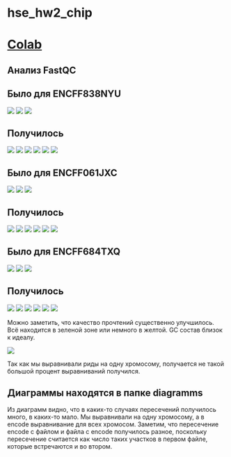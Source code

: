 # hse_hw2_chip

# [Colab](https://colab.research.google.com/drive/1l5Xg17Y7BfFV10DjDxE8IXkPFBOIwl7L)
## Анализ FastQC

## Было для ENCFF838NYU

![](https://github.com/NikitaGubanov0/hse_hw2_chip/blob/main/image/157700286-a33a0aac-7c43-475c-a09f-04162c40812e.png)
![](https://github.com/NikitaGubanov0/hse_hw2_chip/blob/main/image/157700210-8ad2c337-6cf7-4fbe-8c50-ef61936aa7a4.png)
![](https://github.com/NikitaGubanov0/hse_hw2_chip/blob/main/image/157700345-85385926-f3ce-4ba3-97fb-4367b480883d.png)

## Получилось

![](https://github.com/NikitaGubanov0/hse_hw2_chip/blob/main/image/157700447-754a86cd-ab33-49bd-b9e3-a0fe7729d8fc.png)
![](https://github.com/NikitaGubanov0/hse_hw2_chip/blob/main/image/157703593-0f26e5d4-2860-40cd-abd1-d40f73ec0033.png)
![](https://github.com/NikitaGubanov0/hse_hw2_chip/blob/main/image/157704231-ac474ca9-f537-495f-be4c-e147b6c193bc.png)
![](https://github.com/NikitaGubanov0/hse_hw2_chip/blob/main/image/157704347-0d9dada1-d677-4d2d-8363-2107da55f0c3.png)
![](https://github.com/NikitaGubanov0/hse_hw2_chip/blob/main/image/157704469-5ae39fdf-6e1a-490e-bab7-303835c85861.png)
![](https://github.com/NikitaGubanov0/hse_hw2_chip/blob/main/image/157704629-ec87154f-e66b-4d38-9016-4b33ff3cb180.png)

## Было для ENCFF061JXC

![](https://github.com/NikitaGubanov0/hse_hw2_chip/blob/main/image/157707092-6aaee43a-bb43-4006-a60e-6c12521eb5e4.png)
![](https://github.com/NikitaGubanov0/hse_hw2_chip/blob/main/image/157707233-04be777a-5b19-4b17-bce3-4261407e5f9d.png)
![](https://github.com/NikitaGubanov0/hse_hw2_chip/blob/main/image/157707672-65fc80a7-df0f-4066-a036-4f9f94901562.png)

## Получилось

![](https://github.com/NikitaGubanov0/hse_hw2_chip/blob/main/image/157707832-468fa5db-238a-4496-b715-d08834bbef5e.png)
![](https://github.com/NikitaGubanov0/hse_hw2_chip/blob/main/image/157707989-5bd752d3-c0c3-4691-bde1-8030f27794ab.png)
![](https://github.com/NikitaGubanov0/hse_hw2_chip/blob/main/image/157708687-475cc60e-d0fb-43ba-8327-1a7535431bb1.png)
![](https://github.com/NikitaGubanov0/hse_hw2_chip/blob/main/image/157709151-530ecb5f-6129-44e1-9888-3f10aeca5473.png)
![](https://github.com/NikitaGubanov0/hse_hw2_chip/blob/main/image/157709228-c56e9473-65a9-454c-bc8d-d88b5d76548c.png)
![](https://github.com/NikitaGubanov0/hse_hw2_chip/blob/main/image/157710974-2c47a8da-d9e9-4485-9a58-c96fec44e531.png)


## Было для ENCFF684TXQ

![](https://github.com/NikitaGubanov0/hse_hw2_chip/blob/main/image/157714201-434d7cb9-637f-4e82-9563-89ff3e09a0c1.png)
![](https://github.com/NikitaGubanov0/hse_hw2_chip/blob/main/image/157714256-27b11e27-c2b8-4ab1-b988-a239c4ea9c1a.png)
![](https://github.com/NikitaGubanov0/hse_hw2_chip/blob/main/image/157714309-e79c2ad5-913b-48ac-89e5-b3d69b9b5b3e.png)


## Получилось
![](https://github.com/NikitaGubanov0/hse_hw2_chip/blob/main/image/157711380-82dcbf53-de0b-4801-8b8d-0d8c903a79c7.png)
![](https://github.com/NikitaGubanov0/hse_hw2_chip/blob/main/image/157711452-57d3b23c-51db-46f7-a1dc-6999487b8518.png)
![](https://github.com/NikitaGubanov0/hse_hw2_chip/blob/main/image/157711563-7fe085db-04e2-425f-91c1-17ec673c9a75.png)
![](https://github.com/NikitaGubanov0/hse_hw2_chip/blob/main/image/157711736-01c93eff-5100-420b-aba3-7e29863c3bf1.png)
![](https://github.com/NikitaGubanov0/hse_hw2_chip/blob/main/image/157714593-c49c2e6a-fcc0-418d-a694-9c89ead516b1.png)
![](https://github.com/NikitaGubanov0/hse_hw2_chip/blob/main/image/157714716-333ba73b-cb18-4726-969c-71492a8af869.png)


Можно заметить, что качество прочтений существенно улучшилось. Всё находится в зеленой зоне или немного в желтой. GC состав близок к идеалу.

![](https://github.com/NikitaGubanov0/hse_hw2_chip/blob/main/image/157717804-9d666215-2cdc-4de8-8310-3f5d73aefdd8.png)

Так как мы выравнивали риды на одну хромосому, получается не такой большой процент выравниваний получился.

## Диаграммы находятся в папке diagramms
Из диаграмм видно, что в каких-то случаях пересечений получилось много, в каких-то  мало. Мы выравнивали на одну хромосому, а в encode выравнивание для всех хромосом. Заметим, что пересечение encode с файлом и файла с encode получилось разное, поскольку пересечение считается как число таких участков в первом файле, которые встречаются и во втором.
